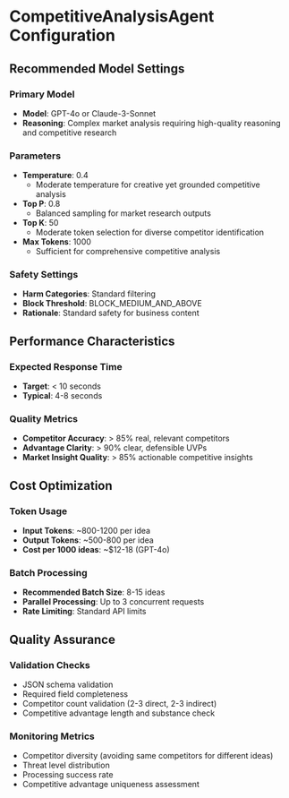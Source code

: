 # CompetitiveAnalysisAgent Configuration

## Recommended Model Settings

### Primary Model
- **Model**: GPT-4o or Claude-3-Sonnet
- **Reasoning**: Complex market analysis requiring high-quality reasoning and competitive research

### Parameters
- **Temperature**: 0.4
  - Moderate temperature for creative yet grounded competitive analysis
- **Top P**: 0.8
  - Balanced sampling for market research outputs
- **Top K**: 50
  - Moderate token selection for diverse competitor identification
- **Max Tokens**: 1000
  - Sufficient for comprehensive competitive analysis

### Safety Settings
- **Harm Categories**: Standard filtering
- **Block Threshold**: BLOCK_MEDIUM_AND_ABOVE
- **Rationale**: Standard safety for business content

## Performance Characteristics

### Expected Response Time
- **Target**: < 10 seconds
- **Typical**: 4-8 seconds

### Quality Metrics
- **Competitor Accuracy**: > 85% real, relevant competitors
- **Advantage Clarity**: > 90% clear, defensible UVPs
- **Market Insight Quality**: > 85% actionable competitive insights

## Cost Optimization

### Token Usage
- **Input Tokens**: ~800-1200 per idea
- **Output Tokens**: ~500-800 per idea
- **Cost per 1000 ideas**: ~$12-18 (GPT-4o)

### Batch Processing
- **Recommended Batch Size**: 8-15 ideas
- **Parallel Processing**: Up to 3 concurrent requests
- **Rate Limiting**: Standard API limits

## Quality Assurance

### Validation Checks
- JSON schema validation
- Required field completeness
- Competitor count validation (2-3 direct, 2-3 indirect)
- Competitive advantage length and substance check

### Monitoring Metrics
- Competitor diversity (avoiding same competitors for different ideas)
- Threat level distribution
- Processing success rate
- Competitive advantage uniqueness assessment